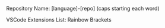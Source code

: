 Repository Name:
  [language]-[repo] (caps starting each word) 

VSCode Extensions List:
  Rainbow Brackets
